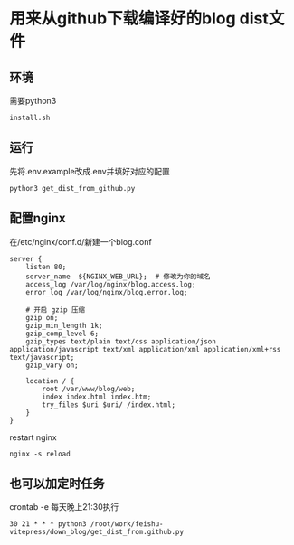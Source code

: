 # 用来从github下载编译好的blog dist文件

## 环境

需要python3
```
install.sh

```

## 运行
先将.env.example改成.env并填好对应的配置
```
python3 get_dist_from_github.py
```


## 配置nginx
在/etc/nginx/conf.d/新建一个blog.conf


```
server {
    listen 80;
    server_name  ${NGINX_WEB_URL};  # 修改为你的域名
    access_log /var/log/nginx/blog.access.log;
    error_log /var/log/nginx/blog.error.log;

    # 开启 gzip 压缩
    gzip on;
    gzip_min_length 1k;
    gzip_comp_level 6;
    gzip_types text/plain text/css application/json application/javascript text/xml application/xml application/xml+rss text/javascript;
    gzip_vary on;

    location / {
        root /var/www/blog/web;
        index index.html index.htm;
        try_files $uri $uri/ /index.html;
    }
}

```
restart nginx

```
nginx -s reload
```
## 也可以加定时任务

crontab -e
每天晚上21:30执行
```
30 21 * * * python3 /root/work/feishu-vitepress/down_blog/get_dist_from.github.py
```

